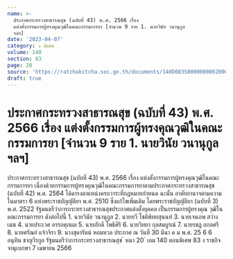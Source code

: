 ```yaml
---
name: >-
  ประกาศกระทรวงสาธารณสุข (ฉบับที่ 43) พ.ศ. 2566 เรื่อง
  แต่งตั้งกรรมการผู้ทรงคุณวุฒิในคณะกรรมการยา [จำนวน 9 ราย 1. นายวินัย วนานุกูล
  ฯลฯ]
date: '2023-04-07'
category: ง พิเศษ
volume: 140
section: 83
page: 20
source: 'https://ratchakitcha.soc.go.th/documents/140D083S0000000002000.pdf'
draft: true
---
```


# ประกาศกระทรวงสาธารณสุข (ฉบับที่ 43) พ.ศ. 2566 เรื่อง แต่งตั้งกรรมการผู้ทรงคุณวุฒิในคณะกรรมการยา [จำนวน 9 ราย 1. นายวินัย วนานุกูล ฯลฯ]

ประกาศกระทรวงสาธารณสุข (ฉบับที่ 43) พ.ศ. 2566 เรื่อง แต่งตั้งกรรมการผู้ทรงคุณวุฒิในคณะกรรมการยา เนื่องด้วยกรรมการผู้ทรงคุณวุฒิในคณะกรรมการยาตามประกาศกระทรวงสาธารณสุข (ฉบับที่ 42) พ.ศ. 2564 ได้ดารงตาแหน่งครบวาระที่กฎหมายกำหนด ฉะนั้น อาศัยอานาจตามความในมาตรา 6 แห่งพระราชบัญญัติยา พ.ศ. 2510 ซึ่งแก้ไขเพิ่มเติม โดยพระราชบัญญัติยา (ฉบับที่ 3) พ.ศ. 2522 รัฐมนตรีว่าการกระทรวงสาธารณสุขประกาศแต่งตั้งบุคคล เป็นกรรมการผู้ทรงคุณ วุฒิในคณะกรรมการยา ดังต่อไปนี้ 1. นายวินัย วนานุกูล 2. นายทวี โชติพิทยสุนนท์ 3. นายเจนภพ สว่างเมฆ 4. นายประเวศ อรรถศุภผล 5. นายภักดี โพธิศิริ 6. นายวิทยา กุลสมบูรณ์ 7. นายรชฎ ถกลศรี 8. นายศรัณย์ แจ้วจิรา 9. นางสุดารัตน์ หอมหวล ประกาศ ณ วันที่ 30 มีนา ค ม พ.ศ. 25 6 6 อนุทิน ชาญวีรกูล รัฐมนตรีว่าการกระทรวงสาธารณสุข ้ หนา 20 ่ เลม 140 ตอนพิเศษ 83 ง ราชกิจจานุเบกษา 7 เมษายน 2566
